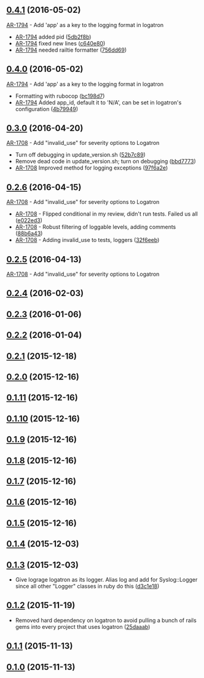 ## [0.4.1](https://github.com/indigobio/logatron/compare/v0.4.0...indigobio:v0.4.1) (2016-05-02)

[AR-1794](https://indigobio.atlassian.net/browse/AR-1794) - Add 'app' as a key to the logging format in logatron<br/>

- [AR-1794](https://indigobio.atlassian.net/browse/AR-1794) added pid
  ([5db2f8b](https://github.com/indigobio/logatron/commit/5db2f8b0c852e6a5b183bf75aa68ae9983e485ea))
- [AR-1794](https://indigobio.atlassian.net/browse/AR-1794) fixed new lines
  ([c640e80](https://github.com/indigobio/logatron/commit/c640e80d59de6723ff235937480b03e0b8127887))
- [AR-1794](https://indigobio.atlassian.net/browse/AR-1794) needed railtie formatter
  ([756dd69](https://github.com/indigobio/logatron/commit/756dd69b7306ade50877923b9711d4d5b218a9c8))


## [0.4.0](https://github.com/indigobio/logatron/compare/v0.3.0...indigobio:v0.4.0) (2016-05-02)

[AR-1794](https://indigobio.atlassian.net/browse/AR-1794) - Add 'app' as a key to the logging format in logatron<br/>

- Formatting with rubocop
  ([bc198d7](https://github.com/indigobio/logatron/commit/bc198d73e5e32e27761421fbd1a8e1ae91eba0b6))
- [AR-1794](https://indigobio.atlassian.net/browse/AR-1794) Added app_id, default it to 'N/A', can be set in logatron's configuration
  ([4b79949](https://github.com/indigobio/logatron/commit/4b7994941f9b89cc6c82b673fca2ae2385487312))


## [0.3.0](https://github.com/indigobio/logatron/compare/v0.2.6...indigobio:v0.3.0) (2016-04-20)

[AR-1708](https://indigobio.atlassian.net/browse/AR-1708) - Add "invalid_use" for severity options to Logatron<br/>

- Turn off debugging in update_version.sh
  ([52b7c89](https://github.com/indigobio/logatron/commit/52b7c89227006886cb1227343af4a735aba4f7d1))
- Remove dead code in update_version.sh; turn on debugging
  ([bbd7773](https://github.com/indigobio/logatron/commit/bbd77735cda5d1f92b2399461eaca8040dbf53cb))
- [AR-1708](https://indigobio.atlassian.net/browse/AR-1708) Improved method for logging exceptions
  ([97f6a2e](https://github.com/indigobio/logatron/commit/97f6a2e46f4c0837a64cda4afe94310c8a7929f7))


## [0.2.6](https://github.com/indigobio/logatron/compare/v0.2.5...indigobio:v0.2.6) (2016-04-15)

[AR-1708](https://indigobio.atlassian.net/browse/AR-1708) - Add "invalid_use" for severity options to Logatron<br/>

- [AR-1708](https://indigobio.atlassian.net/browse/AR-1708) - Flipped conditional in my review, didn't run tests. Failed us all
  ([e022ed3](https://github.com/indigobio/logatron/commit/e022ed38a9b9375fd491f6da0fef13a2d85f4cc1))
- [AR-1708](https://indigobio.atlassian.net/browse/AR-1708) - Robust filtering of loggable levels, adding comments
  ([88b6a43](https://github.com/indigobio/logatron/commit/88b6a43e82f931da089048fc4738927f8a291ca3))
- [AR-1708](https://indigobio.atlassian.net/browse/AR-1708) - Adding invalid_use to tests, loggers
  ([32f6eeb](https://github.com/indigobio/logatron/commit/32f6eebf7a2d5ad20074dc56a68300e749e06b0f))


## [0.2.5](https://github.com/indigobio/logatron/compare/v0.2.4...indigobio:v0.2.5) (2016-04-13)

[AR-1708](https://indigobio.atlassian.net/browse/AR-1708) - Add "invalid_use" for severity options to Logatron<br/>


## [0.2.4](https://github.com/indigobio/logatron/compare/v0.2.3...indigobio:v0.2.4) (2016-02-03)


## [0.2.3](https://github.com/indigobio/logatron/compare/v0.2.2...indigobio:v0.2.3) (2016-01-06)


## [0.2.2](https://github.com/indigobio/logatron/compare/v0.2.1...indigobio:v0.2.2) (2016-01-04)


## [0.2.1](https://github.com/indigobio/logatron/compare/v0.2.0...indigobio:v0.2.1) (2015-12-18)


## [0.2.0](https://github.com/indigobio/logatron/compare/v0.1.11...indigobio:v0.2.0) (2015-12-16)


## [0.1.11](https://github.com/indigobio/logatron/compare/v0.1.10...indigobio:v0.1.11) (2015-12-16)


## [0.1.10](https://github.com/indigobio/logatron/compare/v0.1.9...indigobio:v0.1.10) (2015-12-16)


## [0.1.9](https://github.com/indigobio/logatron/compare/v0.1.8...indigobio:v0.1.9) (2015-12-16)


## [0.1.8](https://github.com/indigobio/logatron/compare/v0.1.7...indigobio:v0.1.8) (2015-12-16)


## [0.1.7](https://github.com/indigobio/logatron/compare/v0.1.6...indigobio:v0.1.7) (2015-12-16)


## [0.1.6](https://github.com/indigobio/logatron/compare/v0.1.5...indigobio:v0.1.6) (2015-12-16)


## [0.1.5](https://github.com/indigobio/logatron/compare/v0.1.4...indigobio:v0.1.5) (2015-12-16)


## [0.1.4](https://github.com/indigobio/logatron/compare/v0.1.3...indigobio:v0.1.4) (2015-12-03)


## [0.1.3](https://github.com/indigobio/logatron/compare/v0.1.2...indigobio:v0.1.3) (2015-12-03)

- Give lograge logatron as its logger. Alias log and add for Syslog::Logger since all other "Logger" classes in ruby do this
  ([d3c1e18](https://github.com/indigobio/logatron/commit/d3c1e184bb92c61ed8ebcdc0b14c9de09cb8c92d))


## [0.1.2](https://github.com/indigobio/logatron/compare/v0.1.1...indigobio:v0.1.2) (2015-11-19)

- Removed hard dependency on logatron to avoid pulling a bunch of rails gems into every project that uses logatron
  ([25daaab](https://github.com/indigobio/logatron/commit/25daaab6d9233afa258f3d8524926e6db0f34166))


## [0.1.1](https://github.com/indigobio/logatron/compare/v0.1.0...indigobio:v0.1.1) (2015-11-13)


## [0.1.0](https://github.com/indigobio/logatron/compare/b6d85beb93a2c9f3c18052f52ba676613c6bdaed...indigobio:v0.1.0) (2015-11-13)

